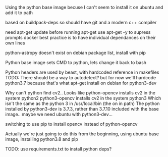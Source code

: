 Using the python base image becuse I can't seem to install it on ubuntu and add it to path

based on buildpack-deps so should have git and a modern c++ compiler

need apt-get update before running apt-get
use apt-get -y to supress prompts
docker best practice is to have individual dependances on their own lines

python-astropy doesn't exist on debian package list, install with pip

Python base image sets CMD to python, lets change it back to bash

Python headers are used by beast, with hardcoded reference in makefiles
TODO: There should be a way to autodetect? 
but for now we'll hardcode python3.7 because that's what apt-get install on debian for python3-dev

Why can't python find cv2..
Looks like python-opencv installs cv2 in the system python2
python3-opencv installs cv2 in the system python3
Which isn't the same as the python 3 in /usr/local/bin (the on in path)
The python installed by python3-dev is 3.7.3, rather than 3.7.10 included with the base image.. maybe we need ubuntu with python3-dev...

switching to use pip to install opencv instead of python-opencv

Actually we're just going to do this from the beginning, using ubuntu base image, installing python3.8 and pip

TODO: use requirements.txt to install python deps?